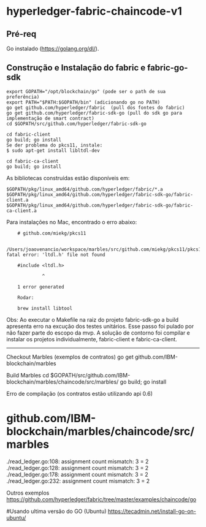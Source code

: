 # hyperledger-fabric-chaincode-v1


## Pré-req
Go instalado (https://golang.org/dl/).

## Construção e Instalação do fabric e fabric-go-sdk
```
export GOPATH="/opt/blockchain/go" (pode ser o path de sua preferência)
export PATH="$PATH:$GOPATH/bin" (adicionando go no PATH)
go get github.com/hyperledger/fabric  (pull dos fontes do fabric)
go get github.com/hyperledger/fabric-sdk-go (pull do sdk go para implementação de smart contract)
cd $GOPATH/src/github.com/hyperledger/fabric-sdk-go 
```

```
cd fabric-client
go build; go install
Se der problema do pkcs11, instale:
$ sudo apt-get install libltdl-dev
```

```
cd fabric-ca-client
go build; go install
```
As bibliotecas construídas estão disponíveis em:
```
$GOPATH/pkg/linux_amd64/github.com/hyperledger/fabric/*.a
$GOPATH/pkg/linux_amd64/github.com/hyperledger/fabric-sdk-go/fabric-client.a
$GOPATH/pkg/linux_amd64/github.com/hyperledger/fabric-sdk-go/fabric-ca-client.a
```

Para instalações no Mac, encontrado o erro abaixo:

```
    # github.com/miekg/pkcs11

    /Users/joaovenancio/workspace/marbles/src/github.com/miekg/pkcs11/pkcs11.go:29:10: fatal error: 'ltdl.h' file not found

    #include <ltdl.h>

             ^

    1 error generated

    Rodar:

    brew install libtool
```

Obs: Ao executar o Makefile na raiz do projeto fabric-sdk-go a build apresenta erro na excução dos testes unitários. Esse passo foi pulado por não fazer parte do escopo da mvp. A solução de contorno foi compilar e instalar os projetos individualmente, fabric-client e fabric-ca-client.

---

Checkout Marbles (exemplos de contratos)
go get github.com/IBM-blockchain/marbles

Build Marbles
cd $GOPATH/src/github.com/IBM-blockchain/marbles/chaincode/src/marbles/
go build; go install

Erro de compilação (os contratos estão utilizando api 0.6)
# github.com/IBM-blockchain/marbles/chaincode/src/marbles
./read_ledger.go:108: assignment count mismatch: 3 = 2
./read_ledger.go:128: assignment count mismatch: 3 = 2
./read_ledger.go:178: assignment count mismatch: 3 = 2
./read_ledger.go:232: assignment count mismatch: 3 = 2

Outros exemplos
https://github.com/hyperledger/fabric/tree/master/examples/chaincode/go

#Usando ultima versão do GO (Ubuntu)
https://tecadmin.net/install-go-on-ubuntu/

